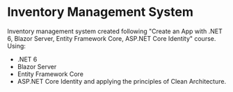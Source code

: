 # Inventory Management System
Inventory management system created following "Create an App with .NET 6, Blazor Server, Entity Framework Core, ASP.NET Core Identity" course.
Using:
- .NET 6
- Blazor Server
- Entity Framework Core
- ASP.NET Core Identity
and applying the principles of Clean Architecture.
